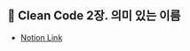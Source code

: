 ## 🧹 Clean Code 2장. 의미 있는 이름
* [Notion Link](https://plat2.notion.site/2-fb92a47c358b487188b2743fabaa3c2b)